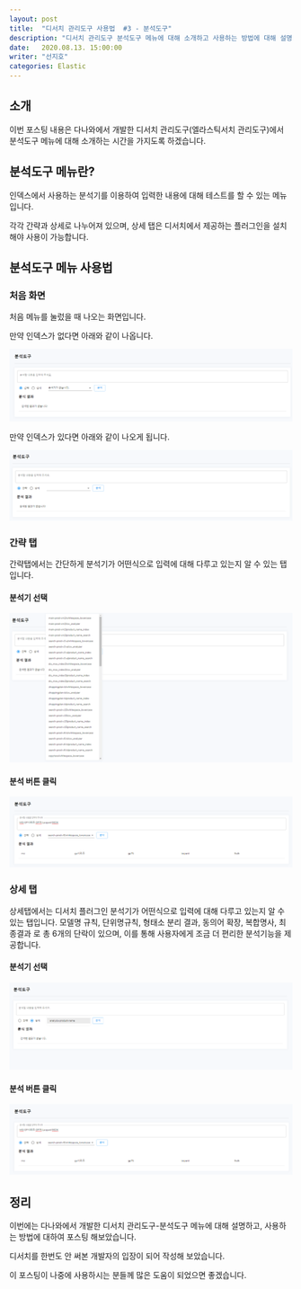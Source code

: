 ```yaml
---
layout: post
title:  "디서치 관리도구 사용법  #3 - 분석도구"
description: "디서치 관리도구 분석도구 메뉴에 대해 소개하고 사용하는 방법에 대해 설명 하도록 하겠습니다." 
date:   2020.08.13. 15:00:00
writer: "선지호"  
categories: Elastic 
---
```


## 소개

이번 포스팅 내용은 다나와에서 개발한 디서치 관리도구(엘라스틱서치 관리도구)에서 분석도구 메뉴에 대해 소개하는 시간을 가지도록 하겠습니다.

## 분석도구 메뉴란?

인덱스에서 사용하는 분석기를 이용하여 입력한 내용에 대해 테스트를 할 수 있는 메뉴입니다.

각각 간략과 상세로 나누어져 있으며, 상세 탭은 디서치에서 제공하는 플러그인을 설치해야 사용이 가능합니다.

## 분석도구 메뉴 사용법 

### 처음 화면 

처음 메뉴를 눌렀을 때 나오는 화면입니다.

만약 인덱스가 없다면 아래와 같이 나옵니다.

![/images/2020-08-13-DSearch-Management-Tool-Usage-analysis-tool/1.png](/images/2020-08-13-DSearch-Management-Tool-Usage-analysis-tool/1.png)

만약 인덱스가 있다면 아래와 같이 나오게 됩니다.

![/images/2020-08-13-DSearch-Management-Tool-Usage-analysis-tool/2.png](/images/2020-08-13-DSearch-Management-Tool-Usage-analysis-tool/2.png)

### 간략 탭

간략탭에서는 간단하게 분석기가 어떤식으로 입력에 대해 다루고 있는지 알 수 있는 탭입니다.

#### 분석기 선택

![/images/2020-08-13-DSearch-Management-Tool-Usage-analysis-tool/3.png](/images/2020-08-13-DSearch-Management-Tool-Usage-analysis-tool/3.png)

#### 분석 버튼 클릭

![/images/2020-08-13-DSearch-Management-Tool-Usage-analysis-tool/4.png](/images/2020-08-13-DSearch-Management-Tool-Usage-analysis-tool/4.png)

### 상세 탭

상세탭에서는 디서치 플러그인 분석기가 어떤식으로 입력에 대해 다루고 있는지 알 수 있는 탭입니다.
모델명 규칙, 단위명규칙, 형태소 분리 결과, 동의어 확장, 복합명사, 최종결과 로 총 6개의 단락이 있으며, 이를 통해 사용자에게 조금 더 편리한 분석기능을 제공합니다.

#### 분석기 선택

![/images/2020-08-13-DSearch-Management-Tool-Usage-analysis-tool/5.png](/images/2020-08-13-DSearch-Management-Tool-Usage-analysis-tool/5.png)

#### 분석 버튼 클릭

![/images/2020-08-13-DSearch-Management-Tool-Usage-analysis-tool/6.png](/images/2020-08-13-DSearch-Management-Tool-Usage-analysis-tool/6.png)

## 정리

이번에는 다나와에서 개발한 디서치 관리도구-분석도구 메뉴에 대해 설명하고, 사용하는 방법에 대하여 포스팅 해보았습니다.

디서치를 한번도 안 써본 개발자의 입장이 되어 작성해 보았습니다.

이 포스팅이 나중에 사용하시는 분들께 많은 도움이 되었으면 좋겠습니다.